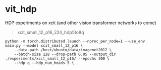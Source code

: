 # vit_hdp
HDP experiments on xcit (and other vision transformer networks to come)

> xcit_small_12_p16_224_hdp5to8q
```
python -m torch.distributed.launch --nproc_per_node=1 --use_env main.py --model xcit_small_12_p16 \
    --data-path /host/ubuntu/data/imagenet2012 \
    --batch-size 128 --drop-path 0.05 --output_dir ./experiments/xcit_small_12_p16/ --epochs 300 \
    --hdp q --hdp_num_heads 5 \


```